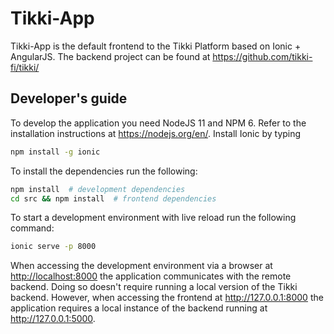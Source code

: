# Tikki-App #

Tikki-App is the default frontend to the Tikki Platform based on Ionic + AngularJS.
The backend project can be found at <https://github.com/tikki-fi/tikki/>

## Developer's guide

To develop the application you need NodeJS 11 and NPM 6. Refer to the installation
instructions at <https://nodejs.org/en/>. Install Ionic by typing

```bash
npm install -g ionic
```

To install the dependencies run the following:

```bash
npm install  # development dependencies
cd src && npm install  # frontend dependencies
```

To start a development environment with live reload run the following command:

```bash
ionic serve -p 8000
```

When accessing the development environment via a browser at <http://localhost:8000>
the application communicates with the remote backend. Doing so doesn't require
running a local version of the Tikki backend. However, when accessing the frontend
at <http://127.0.0.1:8000> the application requires a local instance of the backend
running at <http://127.0.0.1:5000>.

